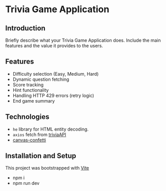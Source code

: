 # Trivia Game Application

## Introduction

Briefly describe what your Trivia Game Application does. Include the main features and the value it provides to the users.

## Features

- Difficulty selection (Easy, Medium, Hard)
- Dynamic question fetching
- Score tracking
- Hint functionality
- Handling HTTP 429 errors (retry logic)
- End game summary

## Technologies

- `he` library for HTML entity decoding.
- `axios` fetch from [triviaAPI](https://opentdb.com/)
- [canvas-confetti](https://www.npmjs.com/package/canvas-confetti)

## Installation and Setup

This project was bootstrapped with [Vite](https://vitejs.dev/)

- npm i
- npm run dev
